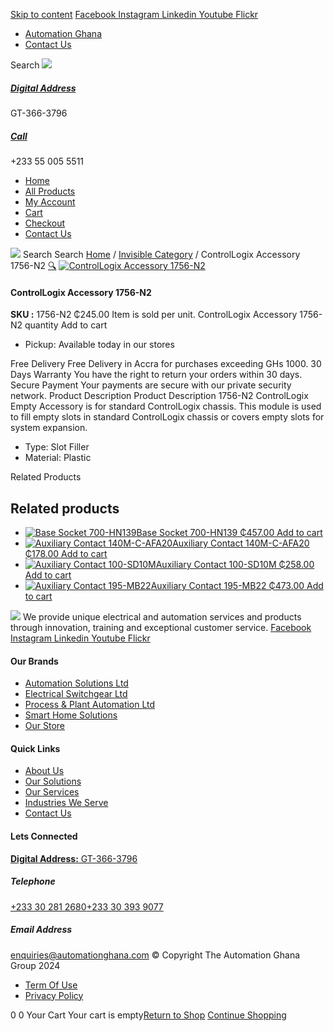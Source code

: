[Skip to content](https://store.automationghana.com/product/controllogix-accessory-1756-n2/#content)
[ Facebook ](https://www.facebook.com/automationgh/) [ Instagram ](https://www.instagram.com/automationgh/) [ Linkedin ](https://www.linkedin.com/company/the-automation-ghana-limited/) [ Youtube ](https://www.youtube.com/channel/UCurrRDUSm5oIW39VXjn1u0w) [ Flickr ](https://www.flickr.com/photos/181794037@N07/)
  * [ Automation Ghana ](https://automationghana.com)
  * [ Contact Us ](https://store.automationghana.com/contact/)


Search
[ ![](https://store.automationghana.com/wp-content/uploads/2024/04/Website-TAGG-Logo-BLUE.png) ](https://store.automationghana.com/)
[ ](https://maps.app.goo.gl/m4xeaagWCNbLk4jM6)
#####  [ Digital Address ](https://maps.app.goo.gl/m4xeaagWCNbLk4jM6)
GT-366-3796 
[ ](tel:+233550055511)
#####  [ Call ](tel:+233550055511)
+233 55 005 5511 
  * [Home](https://store.automationghana.com/)
  * [All Products](https://store.automationghana.com/shop/)
  * [My Account](https://store.automationghana.com/my-account/)
  * [Cart](https://store.automationghana.com/cart/)
  * [Checkout](https://store.automationghana.com/checkout/)
  * [Contact Us](https://store.automationghana.com/contact/)


[![](https://store.automationghana.com/wp-content/uploads/2024/04/AutomationGhana_logo_white.png)](https://store.automationghana.com)
Search
Search
[Home](https://store.automationghana.com) / [Invisible Category](https://store.automationghana.com/product-category/invisible-category/) / ControlLogix Accessory 1756-N2
[🔍](https://store.automationghana.com/product/controllogix-accessory-1756-n2/)
[![ControlLogix Accessory 1756-N2](https://store.automationghana.com/wp-content/uploads/2020/12/Controllogix-600x600.jpg)](https://store.automationghana.com/wp-content/uploads/2020/12/Controllogix.jpg)
####  ControlLogix Accessory 1756-N2 
**SKU :** 1756-N2 
₵245.00
Item is sold per unit.
ControlLogix Accessory 1756-N2 quantity
Add to cart
  * Pickup: Available today in our stores


Free Delivery 
Free Delivery in Accra for purchases exceeding GHs 1000. 
30 Days Warranty 
You have the right to return your orders within 30 days. 
Secure Payment 
Your payments are secure with our private security network. 
Product Description
Product Description
1756-N2 ControlLogix Empty Accessory is for standard ControlLogix chassis. This module is used to fill empty slots in standard ControlLogix chassis or covers empty slots for system expansion. 
  * Type: Slot Filler
  * Material: Plastic


Related Products 
## Related products
  * [![Base Socket 700-HN139](https://store.automationghana.com/wp-content/uploads/2020/12/700-HN139.jpg)Base Socket 700-HN139 ₵457.00 ](https://store.automationghana.com/product/base-socket-700-hn139/)
[Add to cart](https://store.automationghana.com/product/controllogix-accessory-1756-n2/?add-to-cart=2971)
  * [![Auxiliary Contact 140M-C-AFA20](https://store.automationghana.com/wp-content/uploads/2020/12/140M-C-AFA20-300x300.jpg)Auxiliary Contact 140M-C-AFA20 ₵178.00 ](https://store.automationghana.com/product/auxiliary-contact-140m-c-afa20/)
[Add to cart](https://store.automationghana.com/product/controllogix-accessory-1756-n2/?add-to-cart=2961)
  * [![Auxiliary Contact 100-SD10M](https://store.automationghana.com/wp-content/uploads/2020/12/100-SD10M-300x300.jpg)Auxiliary Contact 100-SD10M ₵258.00 ](https://store.automationghana.com/product/auxiliary-contact-100-sd10m/)
[Add to cart](https://store.automationghana.com/product/controllogix-accessory-1756-n2/?add-to-cart=2959)
  * [![Auxiliary Contact 195-MB22](https://store.automationghana.com/wp-content/uploads/2020/11/A-B-300x300.jpg)Auxiliary Contact 195-MB22 ₵473.00 ](https://store.automationghana.com/product/auxiliary-contact-195-mb22/)
[Add to cart](https://store.automationghana.com/product/controllogix-accessory-1756-n2/?add-to-cart=2948)


![](https://store.automationghana.com/wp-content/uploads/2024/04/AutomationGhana_logo_white.png)
We provide unique electrical and automation services and products through innovation, training and exceptional customer service.
[ Facebook ](https://www.facebook.com/automationgh/) [ Instagram ](https://www.instagram.com/automationgh/) [ Linkedin ](https://www.linkedin.com/company/the-automation-ghana-limited/) [ Youtube ](https://www.youtube.com/channel/UCurrRDUSm5oIW39VXjn1u0w) [ Flickr ](https://www.flickr.com/photos/181794037@N07/)
#### Our Brands
  * [ Automation Solutions Ltd ](https://store.automationghana.com/product/controllogix-accessory-1756-n2/)
  * [ Electrical Switchgear Ltd ](https://store.automationghana.com/product/controllogix-accessory-1756-n2/)
  * [ Process & Plant Automation Ltd ](https://store.automationghana.com/product/controllogix-accessory-1756-n2/)
  * [ Smart Home Solutions ](https://store.automationghana.com/product/controllogix-accessory-1756-n2/)
  * [ Our Store ](https://store.automationghana.com/product/controllogix-accessory-1756-n2/)


#### Quick Links
  * [ About Us ](https://store.automationghana.com/product/controllogix-accessory-1756-n2/)
  * [ Our Solutions ](https://store.automationghana.com/product/controllogix-accessory-1756-n2/)
  * [ Our Services ](https://store.automationghana.com/product/controllogix-accessory-1756-n2/)
  * [ Industries We Serve ](https://store.automationghana.com/product/controllogix-accessory-1756-n2/)
  * [ Contact Us ](https://store.automationghana.com/product/controllogix-accessory-1756-n2/)


#### Lets Connected
[**Digital Address:** GT-366-3796](https://maps.app.goo.gl/m4xeaagWCNbLk4jM6)
#####  Telephone 
[ +233 30 281 2680](tel:+233302812680)[+233 30 393 9077](https://store.automationghana.com/product/controllogix-accessory-1756-n2/+233303939077)
#####  Email Address 
enquiries@automationghana.com 
© Copyright The Automation Ghana Group 2024
  * [ Term Of Use ](https://store.automationghana.com/product/controllogix-accessory-1756-n2/)
  * [ Privacy Policy ](https://store.automationghana.com/product/controllogix-accessory-1756-n2/)


0
0
Your Cart
Your cart is empty[Return to Shop](https://store.automationghana.com/shop/)
[Continue Shopping](https://store.automationghana.com/product/controllogix-accessory-1756-n2/)
